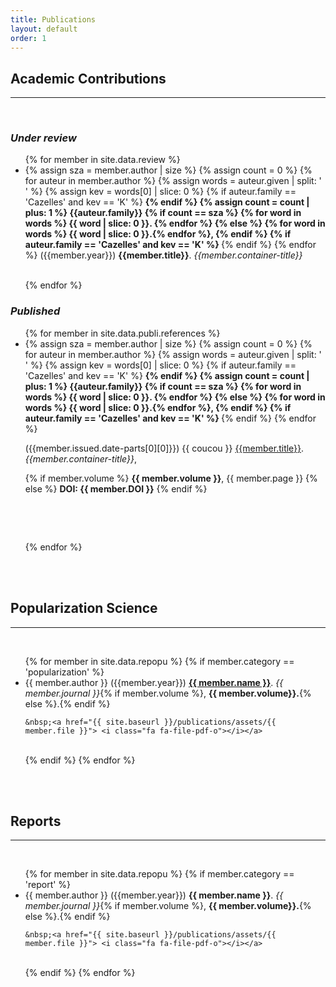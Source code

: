 ```yaml
---
title: Publications
layout: default
order: 1
---
```


## Academic Contributions
<hr/>
<br/>

### *Under review*

<ul>
{% for member in site.data.review %}
  <li>
  {% assign sza = member.author | size  %}
  {% assign count = 0 %}
  {% for auteur in member.author %}
    {% assign words = auteur.given | split: ' ' %}
    {% assign kev = words[0] | slice: 0 %}
    {% if auteur.family == 'Cazelles' and kev == 'K' %} <b> {% endif %}
    {% assign count = count | plus: 1 %}
    {{auteur.family}}
    {% if count == sza %}
      {% for word in words %} {{ word | slice: 0 }}. {% endfor %}
    {% else %}
      {% for word in words %} {{ word | slice: 0 }}.{% endfor %},
    {% endif %}
    {% if auteur.family == 'Cazelles' and kev == 'K' %} </b> {% endif %}
    {% endfor %}
    ({{member.year}})
    <b>{{member.title}}</b>.
   <i>{{member.container-title}}</i>
  </li>
  <br>

{% endfor %}
</ul>


### *Published*

<ul>
{% for member in site.data.publi.references %}
  <li>
  {% assign sza = member.author | size  %}
  {% assign count = 0 %}
  {% for auteur in member.author %}
    {% assign words = auteur.given | split: ' ' %}
    {% assign kev = words[0] | slice: 0 %}
    {% if auteur.family == 'Cazelles' and kev == 'K' %} <b> {% endif %}
    {% assign count = count | plus: 1 %}
    {{auteur.family}}
    {% if count == sza %}
      {% for word in words %} {{ word | slice: 0 }}. {% endfor %}
    {% else %}
      {% for word in words %} {{ word | slice: 0 }}.{% endfor %},
    {% endif %}
    {% if auteur.family == 'Cazelles' and kev == 'K' %} </b> {% endif %}
  {% endfor %}

  ({{member.issued.date-parts[0][0]}})
  {{ coucou }}
   <a href="{{member.URL}}">{{member.title}}</a>.
  <i>{{member.container-title}}</i>,

  {% if member.volume %}
    <b>{{ member.volume }}</b>, {{ member.page }}
  {% else %}
    <b>DOI: {{ member.DOI }}</b>
  {% endif %}

  &nbsp;
  <a href="mailto:kevin.cazelles@um2.fr?subject=Request: {{member.title}}&body=Dear Kevin, %0D%0A Could you please send me your paper entitled '{{member.title}}'?">
  <i class="fa fa-envelope"></i></a>
  </li>
  <br>

{% endfor %}
</ul>




<br/><br/>

## Popularization Science

<hr/>
<br/>

<ul>
{% for member in site.data.repopu %}
  {% if member.category == 'popularization' %}
  <li>
    {{ member.author }} ({{member.year}}) <a href="{{ member.URL }}">  <b>{{ member.name }}</b></a>. <i>{{ member.journal }}</i>{% if member.volume %}, <b>{{ member.volume}}.</b>{% else %}.{% endif %}

    &nbsp;<a href="{{ site.baseurl }}/publications/assets/{{ member.file }}"> <i class="fa fa-file-pdf-o"></i></a>
  </li>
  <br>
  {% endif %}
{% endfor %}
</ul>



<br/><br/>

## Reports

<hr/>
<br/>

<ul>
{% for member in site.data.repopu %}
  {% if member.category == 'report' %}
  <li>
    {{ member.author }} ({{member.year}}) <b>{{ member.name }}</b>. <i>{{ member.journal }}</i>{% if member.volume %}, <b>{{ member.volume}}.</b>{% else %}.{% endif %}

    &nbsp;<a href="{{ site.baseurl }}/publications/assets/{{ member.file }}"> <i class="fa fa-file-pdf-o"></i></a>
  </li>
  <br>
  {% endif %}
{% endfor %}
</ul>
